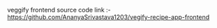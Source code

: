 veggify frontend source code link :-
https://github.com/AnanyaSrivastava1203/vegify-recipe-app-frontend
